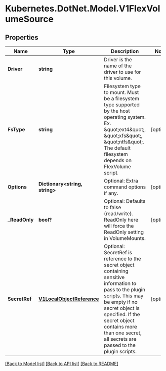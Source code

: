 # Kubernetes.DotNet.Model.V1FlexVolumeSource
## Properties

Name | Type | Description | Notes
------------ | ------------- | ------------- | -------------
**Driver** | **string** | Driver is the name of the driver to use for this volume. | 
**FsType** | **string** | Filesystem type to mount. Must be a filesystem type supported by the host operating system. Ex. \&quot;ext4\&quot;, \&quot;xfs\&quot;, \&quot;ntfs\&quot;. The default filesystem depends on FlexVolume script. | [optional] 
**Options** | **Dictionary&lt;string, string&gt;** | Optional: Extra command options if any. | [optional] 
**_ReadOnly** | **bool?** | Optional: Defaults to false (read/write). ReadOnly here will force the ReadOnly setting in VolumeMounts. | [optional] 
**SecretRef** | [**V1LocalObjectReference**](V1LocalObjectReference.md) | Optional: SecretRef is reference to the secret object containing sensitive information to pass to the plugin scripts. This may be empty if no secret object is specified. If the secret object contains more than one secret, all secrets are passed to the plugin scripts. | [optional] 

[[Back to Model list]](../README.md#documentation-for-models) [[Back to API list]](../README.md#documentation-for-api-endpoints) [[Back to README]](../README.md)

